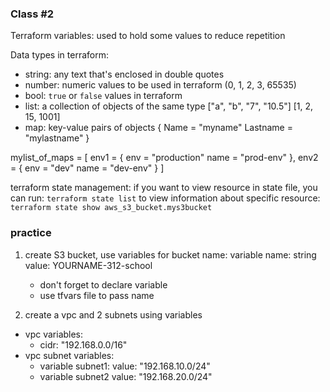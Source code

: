 ### Class #2

Terraform variables:
    used to hold some values to reduce repetition

Data types in terraform:
- string: any text that's enclosed in double quotes
- number: numeric values to be used in terraform (0, 1, 2, 3, 65535)
- bool: `true` or `false` values in terraform
- list: a collection of objects of the same type
    ["a", "b", "7", "10.5"]
    [1, 2, 15, 1001]
- map: key-value pairs of objects
    {
        Name = "myname"
        Lastname = "mylastname"
    }

mylist_of_maps = [
    env1 = {
        env = "production"
        name = "prod-env"
    },
    env2 = {
        env = "dev"
        name = "dev-env"
    }
]

terraform state management:
if you want to view resource in state file, you can run:
`terraform state list`
to view information about specific resource:
`terraform state show aws_s3_bucket.mys3bucket`

### practice
1. create S3 bucket, use variables for bucket name:
    variable name: string
    value: YOURNAME-312-school
    
    - don't forget to declare variable
    - use tfvars file to pass name

2. create a vpc and 2 subnets using variables
- vpc variables:
    - cidr: "192.168.0.0/16"
- vpc subnet variables:
    - variable subnet1:
      value: "192.168.10.0/24"
    - variable subnet2
      value: "192.168.20.0/24"

